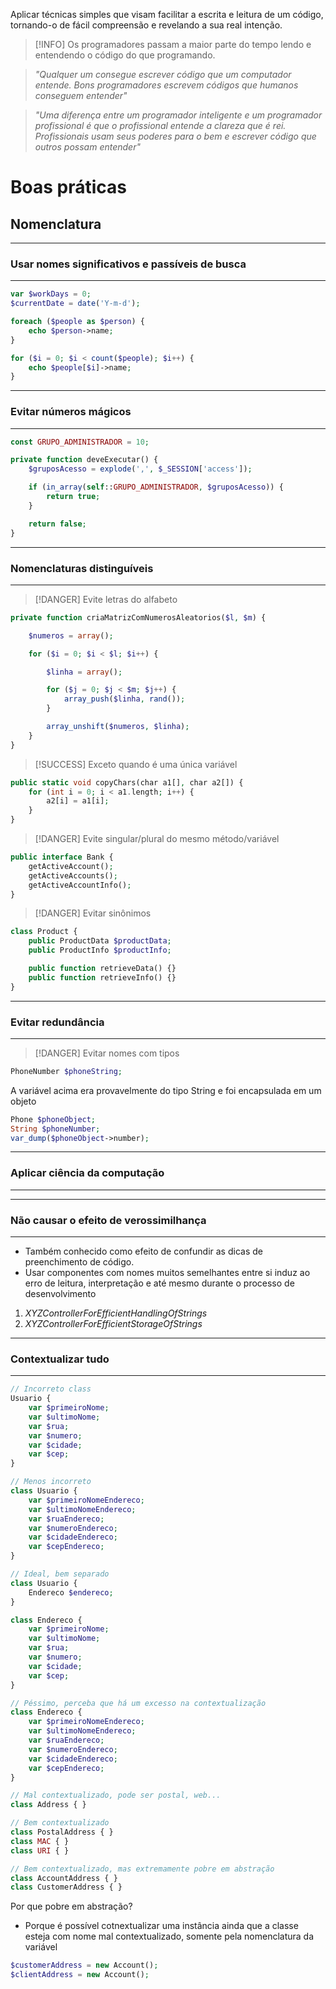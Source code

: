 Aplicar técnicas simples que visam facilitar a escrita e leitura de um código, tornando-o de fácil compreensão e revelando a sua real intenção.

>[!INFO]
>Os programadores passam a maior parte do tempo lendo e entendendo o código do que programando.

> _"Qualquer um consegue escrever código que um computador entende. Bons programadores escrevem códigos que humanos conseguem entender"_

>_"Uma diferença entre um programador inteligente e um programador profissional é que o profissional entende a clareza que é rei. Profissionais usam seus poderes para o bem e escrever código que outros possam entender"_

# Boas práticas

## Nomenclatura

---
### Usar nomes significativos e passíveis de busca
---

```php
var $workDays = 0;
$currentDate = date('Y-m-d');

foreach ($people as $person) {
	echo $person->name;
}

for ($i = 0; $i < count($people); $i++) {
	echo $people[$i]->name;
}
```

---
### Evitar números mágicos
---

```php
const GRUPO_ADMINISTRADOR = 10;

private function deveExecutar() {
	$gruposAcesso = explode(',', $_SESSION['access']);

	if (in_array(self::GRUPO_ADMINISTRADOR, $gruposAcesso)) {
		return true;
	}

	return false;
}
```

---
### Nomenclaturas distinguíveis
---

>[!DANGER] Evite letras do alfabeto

```php
private function criaMatrizComNumerosAleatorios($l, $m) {

	$numeros = array();

	for ($i = 0; $i < $l; $i++) {

		$linha = array();

		for ($j = 0; $j < $m; $j++) {
			array_push($linha, rand());
		}

		array_unshift($numeros, $linha);
	}
}
```

> [!SUCCESS] Exceto quando é uma única variável

```php
public static void copyChars(char a1[], char a2[]) { 
	for (int i = 0; i < a1.length; i++) { 
		a2[i] = a1[i]; 
	} 
}
```

>[!DANGER] Evite singular/plural do mesmo método/variável

```php
public interface Bank {
	getActiveAccount();
	getActiveAccounts();
	getActiveAccountInfo();
}
```

>[!DANGER] Evitar sinônimos

```php
class Product {
	public ProductData $productData;
	public ProductInfo $productInfo;

	public function retrieveData() {}
	public function retrieveInfo() {}
}
```

---
### Evitar redundância
---

>[!DANGER] Evitar nomes com tipos

```php
PhoneNumber $phoneString;
```

A variável acima era provavelmente do tipo String e foi encapsulada em um objeto

```php
Phone $phoneObject; 
String $phoneNumber; 
var_dump($phoneObject->number);
```
---
### Aplicar ciência da computação
---

---
### Não causar o efeito de verossimilhança
---

- Também conhecido como efeito de confundir as dicas de preenchimento de código. 
- Usar componentes com nomes muitos semelhantes entre si induz ao erro de leitura, interpretação e até mesmo durante o processo de desenvolvimento

1.  _XYZControllerForEfficientHandlingOfStrings_
2.  _XYZControllerForEfficientStorageOfStrings_

---
### Contextualizar tudo
---
```php
// Incorreto class 
Usuario { 
	var $primeiroNome; 
	var $ultimoNome;
	var $rua; 
	var $numero; 
	var $cidade; 
	var $cep; 
} 

// Menos incorreto 
class Usuario { 
	var $primeiroNomeEndereco; 
	var $ultimoNomeEndereco; 
	var $ruaEndereco; 
	var $numeroEndereco; 
	var $cidadeEndereco; 
	var $cepEndereco; 
} 

// Ideal, bem separado 
class Usuario { 
	Endereco $endereco; 
} 

class Endereco { 
	var $primeiroNome; 
	var $ultimoNome; 
	var $rua; 
	var $numero; 
	var $cidade; 
	var $cep; 
}

// Péssimo, perceba que há um excesso na contextualização 
class Endereco { 
	var $primeiroNomeEndereco; 
	var $ultimoNomeEndereco; 
	var $ruaEndereco; 
	var $numeroEndereco; 
	var $cidadeEndereco; 
	var $cepEndereco; 
}
```

```php
// Mal contextualizado, pode ser postal, web... 
class Address { } 

// Bem contextualizado 
class PostalAddress { } 
class MAC { } 
class URI { } 

// Bem contextualizado, mas extremamente pobre em abstração 
class AccountAddress { } 
class CustomerAddress { }
```

Por que pobre em abstração?
- Porque é possível cotnextualizar uma instância ainda que a classe esteja com nome mal contextualizado, somente pela nomenclatura da variável
```php
$customerAddress = new Account(); 
$clientAddress = new Account();
```

